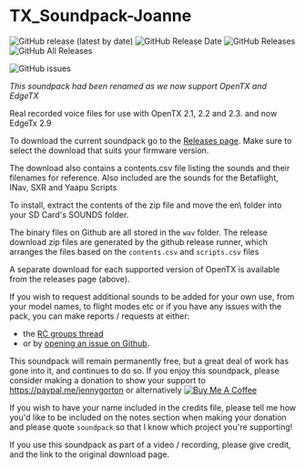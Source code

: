 # TX_Soundpack-Joanne
![GitHub release (latest by date)](https://img.shields.io/github/v/release/pinkywafer/OpenTX_soundpack-Joanne)
![GitHub Release Date](https://img.shields.io/github/release-date/pinkywafer/OpenTX_soundpack-Joanne)
![GitHub Releases](https://img.shields.io/github/downloads/pinkywafer/OpenTX_soundpack-Joanne/latest/total)
![GitHub All Releases](https://img.shields.io/github/downloads/pinkywafer/OpenTX_soundpack-Joanne/total)

![GitHub issues](https://img.shields.io/github/issues/pinkywafer/OpenTX_soundpack-Joanne)

*This soundpack had been renamed as we now support OpenTX and EdgeTX*

Real recorded voice files for use with OpenTX 2.1, 2.2 and 2.3. and now EdgeTx 2.9

To download the current soundpack go to the
[Releases page](https://github.com/pinkywafer/OpenTX_soundpack-Joanne/releases).
Make sure to select the download that suits your firmware version.

The download also contains a contents.csv file listing the sounds and their filenames for reference.
Also included are the sounds for the Betaflight, INav, SXR and Yaapu Scripts

To install, extract the contents of the zip file and move the en\ folder into your SD Card's SOUNDS folder.

The binary files on Github are all stored in the `wav` folder.
The release download zip files are generated by the github release runner, which arranges the files based on the `contents.csv` and `scripts.csv` files

A separate download for each supported version of OpenTX is available from the releases page (above).

If you wish to request additional sounds to be added for your own use, from your model names, to flight modes etc
or if you have any issues with the pack, you can make reports / requests at either:
* the [RC groups thread](https://www.rcgroups.com/forums/showthread.php?2888433-OpenTX-Soundpack-Joanne)
* or by [opening an issue on Github](https://github.com/pinkywafer/OpenTX_soundpack-Joanne/issues).

This soundpack will remain permanently free, but a great deal of work has gone into it, and continues to do so.
If you enjoy this soundpack, please consider making a donation to show your support to https://paypal.me/jennygorton or alternatively [<a href="https://www.buymeacoffee.com/V3q9id4" target="_blank"><img src="https://www.buymeacoffee.com/assets/img/custom_images/purple_img.png" alt="Buy Me A Coffee" style="height: auto !important;width: auto !important;" ></a>](https://www.buymeacoffee.com/V3q9id4)

If you wish to have your name included in the credits file, please tell me how you'd like to be included on the notes section when making your donation and please quote `soundpack` so that I know which project you're supporting!

If you use this soundpack as part of a video / recording, please give credit, and the link to the original download page.
